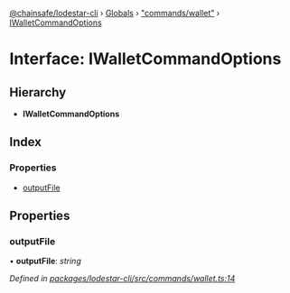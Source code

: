 [@chainsafe/lodestar-cli](../README.md) › [Globals](../globals.md) › ["commands/wallet"](../modules/_commands_wallet_.md) › [IWalletCommandOptions](_commands_wallet_.iwalletcommandoptions.md)

# Interface: IWalletCommandOptions

## Hierarchy

* **IWalletCommandOptions**

## Index

### Properties

* [outputFile](_commands_wallet_.iwalletcommandoptions.md#outputfile)

## Properties

###  outputFile

• **outputFile**: *string*

*Defined in [packages/lodestar-cli/src/commands/wallet.ts:14](https://github.com/ChainSafe/lodestar/blob/2c3cae978/packages/lodestar-cli/src/commands/wallet.ts#L14)*
